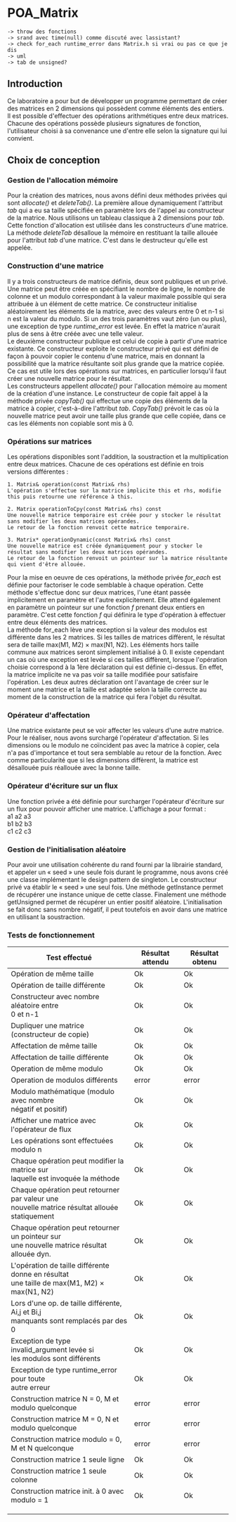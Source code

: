 # POA_Matrix
    -> throw des fonctions
    -> srand avec time(null) comme discuté avec lassistant?
    -> check for_each runtime_error dans Matrix.h si vrai ou pas ce que je dis
    -> uml
    -> tab de unsigned?

## Introduction
Ce laboratoire a pour but de développer un programme permettant de créer des matrices en 2 dimensions qui possèdent comme
éléments des entiers. Il est possible d'effectuer des opérations arithmétiques entre
deux matrices. Chacune des opérations possède plusieurs signatures de fonction, l'utilisateur choisi
à sa convenance une d'entre elle selon la signature qui lui convient.

## Choix de conception

### Gestion de l'allocation mémoire
Pour la création des matrices, nous avons défini deux méthodes privées qui sont
_allocate()_ et _deleteTab()_. La première alloue dynamiquement l'attribut _tab_ qui a eu sa taille
spécifiée en paramètre lors de l'appel au constructeur de la matrice. Nous utilisons un tableau
classique à 2 dimensions pour _tab_. Cette fonction d'allocation
est utilisée dans les constructeurs d'une matrice. La méthode _deleteTab_ désalloue la mémoire en 
restituant la taille allouée pour l'attribut _tab_ d'une matrice. C'est dans le destructeur qu'elle 
est appelée.

### Construction d'une matrice
Il y a trois constructeurs de matrice définis, deux sont publiques et un privé. Une matrice peut être
créée en spécifiant le nombre de ligne, le nombre de colonne et un modulo correspondant à la valeur
maximale possible qui sera attribuée à un élément de cette matrice. Ce constructeur initialise
 aléatoirement les éléments de la matrice, avec des valeurs entre 0 et n-1 si n est la valeur du modulo.
Si un des trois paramètres vaut zéro (un ou plus), une exception de type _runtime_error_ est levée. En effet la matrice
n'aurait plus de sens à être créée avec une telle valeur.  
Le deuxième constructeur publique est celui de copie à partir d'une matrice existante. Ce constructeur 
exploite le constructeur privé qui est défini de façon à pouvoir copier le contenu d'une matrice, mais en donnant la 
possibilité que la matrice résultante soit plus grande que la matrice copiée. Ce cas est utile lors des opérations sur 
matrices, en particulier lorsqu'il faut créer une nouvelle matrice pour le résultat.  
Les constructeurs appellent _allocate()_ pour l'allocation mémoire au moment de la création d'une instance.
Le constructeur de copie fait appel à la méthode privée _copyTab()_ qui effectue une copie des éléments de la matrice 
à copier, c'est-à-dire l'attribut _tab_. _CopyTab()_ prévoit le cas où la nouvelle matrice peut avoir une taille
plus grande que celle copiée, dans ce cas les éléments non copiable sont mis à 0.

### Opérations sur matrices
Les opérations disponibles sont l'addition, la soustraction et la multiplication entre deux matrices. 
Chacune de ces opérations est définie en trois versions différentes :  

    1. Matrix& operation(const Matrix& rhs)
    L'opération s'effectue sur la matrice implicite this et rhs, modifie this puis retourne une référence à this.
    
    2. Matrix operationToCpy(const Matrix& rhs) const
    Une nouvelle matrice temporaire est créée pour y stocker le résultat sans modifier les deux matrices opérandes.
    Le retour de la fonction renvoit cette matrice temporaire.

    3. Matrix* operationDynamic(const Matrix& rhs) const
    Une nouvelle matrice est créée dynamiquement pour y stocker le résultat sans modifier les deux matrices opérandes.
    Le retour de la fonction renvoit un pointeur sur la matrice résultante qui vient d'être allouée.


Pour la mise en oeuvre de ces opérations, la méthode privée _for_each_ est définie pour factoriser le code semblable à chaque opération. 
Cette méthode s'effectue donc sur deux matrices, l'une étant passée implicitement en paramètre et l'autre explicitement. 
Elle attend également en paramètre un pointeur sur une fonction _f_ prenant deux entiers en paramètre. C'est 
cette fonction _f_ qui définira le type d'opération à effectuer entre deux éléments des matrices.  
La méthode for_each lève une exception si la valeur des modulos est différente dans les 2 matrices.
Si les tailles de matrices diffèrent, le résultat sera de taille max(M1, M2) × max(N1, N2). Les éléments hors taille 
commune aux matrices seront simplement initialisé à 0. Il existe cependant un cas où une exception est levée si 
ces tailles diffèrent, lorsque l'opération choisie correspond à la 1ère déclaration qui est définie ci-dessus. En effet,
la matrice implicite ne va pas voir sa taille modifiée pour satisfaire l'opération. Les deux autres déclaration ont 
l'avantage de créer sur le moment une matrice et la taille est adaptée selon la taille correcte au moment de la construction 
de la matrice qui fera l'objet du résultat. 

### Opérateur d'affectation
Une matrice existante peut se voir affecter les valeurs d'une autre matrice. Pour le réaliser, nous avons surchargé
l'opérateur d'affectation. Si les dimensions ou le modulo ne coïncident pas avec la matrice à copier, cela n'a pas d'importance 
et tout sera semblable au retour de la fonction. Avec comme particularité que si les dimensions diffèrent, la matrice est désallouée puis
réallouée avec la bonne taille. 

### Opérateur d'écriture sur un flux
Une fonction privée a été définie pour surcharger l'opérateur d'écriture sur un flux pour pouvoir afficher une matrice.
  L'affichage a pour format :  
a1 a2 a3   
b1 b2 b3  
c1 c2 c3

### Gestion de l'initialisation aléatoire

Pour avoir une utilisation cohérente du rand fourni par la librairie standard, et appeler un « seed » une seule fois durant le programme,
nous avons créé une classe implémentant le design pattern de singleton. Le constructeur privé va établir le « seed » une seul fois.
Une méthode getInstance permet de récupérer une instance unique de cette classe.
Finalement une méthode getUnsigned permet de récupérer un entier positif aléatoire. 
L'initialisation se fait donc sans nombre négatif, il peut toutefois en avoir dans une matrice en utilisant la soustraction.

### Tests de fonctionnement
| Test effectué                                                                                        | Résultat attendu | Résultat obtenu |   
|------------------------------------------------------------------------------------------------------|------------------|-----------------|
| Opération de même taille                                                                             | Ok               | Ok              |  
| Opération de taille différente                                                                       | Ok               | Ok              | 
| Constructeur avec nombre aléatoire entre <br/>0 et n-1                                               | Ok               | Ok              |   
| Dupliquer une matrice (constructeur de copie)                                                        | Ok               | Ok              |
| Affectation  de même taille                                                                          | Ok               | Ok              |
| Affectation de taille différente                                                                     | Ok               | Ok              |
| Operation de même modulo                                                                             | Ok               | Ok              |
| Operation de modulos différents                                                                      | error            | error           |
| Modulo mathématique (modulo avec nombre<br/> négatif et positif)                                     | Ok               | Ok              |
| Afficher une matrice avec l'opérateur de flux                                                        | Ok               | Ok              |
| Les opérations sont effectuées modulo n                                                              | Ok               | Ok              |
| Chaque opération peut modifier la matrice sur <br/> laquelle est invoquée la méthode                 | Ok               | Ok              |
| Chaque opération peut retourner par valeur une<br/> nouvelle matrice résultat   allouée statiquement | Ok               | Ok              |
| Chaque opération peut retourner un pointeur sur<br/> une nouvelle matrice résultat    allouée dyn.   | Ok               | Ok              |
| L'opération de taille différente donne en résultat<br/> une taille de  max(M1, M2) × max(N1, N2)     | Ok               | Ok              |
| Lors d'une op. de taille différente, Ai,j et Bi,j<br/> manquants sont remplacés par des 0            | Ok               | Ok              |
| Exception de type invalid_argument levée si<br/> les modulos sont différents                         | Ok               | Ok              |
| Exception de type runtime_error pour toute<br/> autre erreur                                         | Ok               | Ok              |
| Construction matrice N = 0, M et modulo quelconque                                                   | error            | error           |
| Construction matrice M = 0, N et modulo quelconque                                                   | error            | error           |
| Construction matrice modulo = 0, M et N quelconque                                                   | error            | error           |
| Construction matrice 1 seule ligne                                                                   | Ok               | Ok              |
| Construction matrice 1 seule colonne                                                                 | Ok               | Ok              |
| Construction matrice init. à 0 avec modulo = 1                                                       | Ok               | Ok              |
|                                                                                                      |                  |                 |
|                                                                                                      |                  |                 |
|                                                                                                      |                  |                 |

